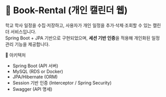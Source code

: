 # 📅 Book-Rental (개인 캘린더 웹)

학교 학사 일정을 수집·저장하고, 사용자가 개인 일정을 추가·삭제·조회할 수 있는 캘린더 서비스입니다.  
Spring Boot + JPA 기반으로 구현되었으며, **세션 기반 인증**을 적용해 개인화된 일정 관리 기능을 제공합니다.

 🚀 아키텍처
- Spring Boot (API 서버)
- MySQL (RDS or Docker)
- JPA/Hibernate (ORM)
- Session 기반 인증 (Interceptor / Spring Security)
- Swagger (API 명세)
